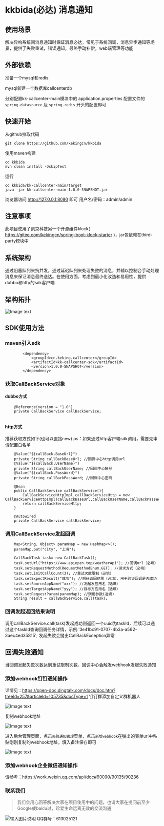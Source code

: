 # kkbida(必达) 消息通知
## 使用场景
解决异构系统间消息通知时保证消息必达，常见于系统回调，消息异步通知等场景，提供了失败重试，错误通知，最终手动补偿，web端管理等功能

## 外部依赖
准备一个mysql和redis

mysql新建一个数据库callcenterdb

分别配置kk-callcenter-main模块中的 application.properties 配置文件的```spring.datasource``` 及 ```spring.redis``` 开头的配置即可

## 快速开始
从github拉取代码
```
git clone https://github.com/kekingcn/kkbida
```
使用maven构建
```
cd kkbida
mvn clean install -DskipTest
```
运行
```
cd kkbida/kk-callcenter-main/target
java -jar kk-callcenter-main-1.0.0-SNAPSHOT.jar
```
浏览器访问 http://127.0.0.1:8080 即可 用户名/密码：admin/admin


## 注意事项
此项目使用了凯京科技另一个开源组件klock( https://gitee.com/kekingcn/spring-boot-klock-starter )，jar包依赖在third-party模块中

## 系统架构
通过阻塞队列来抗并发，通过延迟队列来处理失败的消息，并辅以控制台手动处理消息来保证消息最终送达。在使用方面，考虑到最小化改造和易用性，提供dubbo和http的sdk客户端

## 架构拓扑
![Image text](doc/callback中心架构图.png)
## SDK使用方法
### maven引入sdk
```
        <dependency>
            <groupId>cn.keking.callcenter</groupId>
            <artifactId>kk-callcenter-sdk</artifactId>
            <version>1.0.0-SNAPSHOT</version>
        </dependency>
```
### 获取CallBackService对象
#### dubbo方式
```
    @Reference(version = "1.0")
    private CallBackService callBackService;
    
```

#### http方式

推荐获取方式如下(也可以直接new)
ps：如果通过http客户端sdk调用，需要先申请配置白名单
```
    @Value("${callBack.BaseUrl}")
    private String callBackBaseUrl; //回调中心http调用url
    @Value("${callBack.UserName}") 
    private String callBackUserName; //回调中心帐号
    @Value("${callBack.PassWord}")
    private String callBackPassWord; //回调中心密码
    
    @Bean
    public CallBackService callBackService(){
        CallBackServiceHttpImpl callBackServiceHttp = new CallBackServiceHttpImpl(callBackBaseUrl,callBackUserName,callBackPassWord);
        return callBackServiceHttp;
    }
    
    @Autowired
    private CallBackService callBackService;
```

### 调用CallBackService发起回调
```
    Map<String, Object> paramMap = new HashMap<>();
    paramMap.put("city", "上海");
    
    CallBackTask task= new CallBackTask();
    task.setUrl("https://www.apiopen.top/weatherApi"); //回调url（必填）
    task.setRequestMethod(RequestMethodEnum.GET); //请求方式（必填）
    task.setLimitCallCount(3); //重试次数限制（必填）
    task.setExpectResult("成功"); //期待返回结果（必填），用于验证回调是否成功
    task.setSourceAppName("xxx"); //发起发应用名（选填）
    task.setTargetAppName("yyy"); //目标方应用名（选填）
    task.setRequestParam(paramMap); //调用参数(选填)
    String result = callBackService.call(task);
```
### 回调发起返回结果说明
调用callBackService.call(task)发起成功则返回一个uuid为taskId，后续可以通过这个taskId查询回调任务详情，示例:'3e41bc91-0707-4b3a-a562-3aec4ed35815';  发起失败会抛出CallBackException异常

## 回调失败通知

当回调发起失败次数达到重试限制次数，回调中心会触发webhook发起失败通知

### 添加webhook钉钉通知操作
详情见：https://open-doc.dingtalk.com/docs/doc.htm?treeId=257&articleId=105735&docType=1
钉钉群添加自定义群机器人

![Image text](doc/添加钉钉机器人.png)

复制webhook地址

![Image text](doc/钉钉webhook地址.png)

进入后台管理页面，点击```失败通知管理```菜单，点击```新增webhook```在弹出的表单url中粘贴刚刚复制的webhook地址，填入备注保存即可

![Image text](doc/添加webhook通知.png)

### 添加webhook企业微信通知操作
请参考：https://work.weixin.qq.com/api/doc#90000/90135/90236

### 联系我们
> 我们会用心回答解决大家在项目使用中的问题，也请大家在提问前至少Google或baidu过，珍爱生命远离无效的交流沟通

![输入图片说明](https://gitee.com/uploads/images/2017/1219/173717_934cb068_492218.png "屏幕截图.png")
QQ群号：613025121
